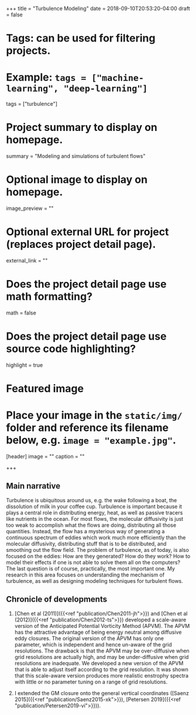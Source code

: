 +++
title = "Turbulence Modeling"
date = 2018-09-10T20:53:20-04:00
draft = false

# Tags: can be used for filtering projects.
# Example: `tags = ["machine-learning", "deep-learning"]`
tags = ["turbulence"]

# Project summary to display on homepage.
summary = "Modeling and simulations of turbulent flows"

# Optional image to display on homepage.
image_preview = ""

# Optional external URL for project (replaces project detail page).
external_link = ""

# Does the project detail page use math formatting?
math = false

# Does the project detail page use source code highlighting?
highlight = true

# Featured image
# Place your image in the `static/img/` folder and reference its filename below, e.g. `image = "example.jpg"`.
[header]
image = ""
caption = ""

+++

## Main narrative
Turbulence is ubiquitous around us, e.g. the wake following a boat, the dissolution of milk in your coffee cup. Turbulence is important because it plays a central role in distributing energy, heat, as well as passive tracers like nutrients in the ocean. For most flows, the molecular diffusivity is just too weak to accomplish what the flows are doing, distributing all those quantities. Instead, the flow has a mysterious way of generating a continuous spectrum of eddies which work much more efficiently than the molecular diffusivity, distributing stuff that is to be distributed, and smoothing out the flow field. The problem of turbulence, as of today, is also focused on the eddies: How are they generated? How do they work? How to model their effects if one is not able to solve them all on the computers? The last question is of course, practically, the most important one.  My research in this area focuses on understanding the mechanism of turbulence, as well as designing modeling techniques for turbulent flows.

## Chronicle of developments
1. [Chen et al (2011)]({{<ref "publication/Chen2011-jh">}}) and [Chen et al (2012)]({{<ref "publication/Chen2012-ts">}})
developed a scale-aware version of the Anticipated Potential Vorticity Method (APVM). The APVM has the attractive advantage of
being energy neutral among diffusive eddy closures. The original version of the APVM has only one parameter,
which is independent and hence un-aware of the grid resolutions.
The drawback is that the APVM may be over-diffusive when grid resolutions are actually high, and may be under-diffusive when grid resolutions are inadequate. We developed a new version of the APVM that is able to adjust itself
according to the grid resolution. It was shown that this scale-aware version produces more realistic enstrophy spectra with
little or no parameter tuning on a range of grid resolutions.

2. I extended the GM closure onto the general vertical coordinates ([Saenz 2015]({{<ref "publication/Saenz2015-xk">}}),
[Petersen 2019]({{<ref "publication/Petersen2019-vi">}})). 